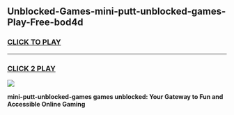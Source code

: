 
## Unblocked-Games-mini-putt-unblocked-games-Play-Free-bod4d
<h3>
<a href="https://premium76.site?title=mini-putt-unblocked-games&ref=23A">CLICK TO PLAY</a></h3>
<hr>

<h3>
<a href="https://premium76.site?title=mini-putt-unblocked-games&ref=23A">CLICK 2 PLAY</a>
  
</h3>

<a href="https://premium76.site?title=mini-putt-unblocked-games&ref=23A"><img src="https://clearcache.store/games.png"></a>


**mini-putt-unblocked-games games unblocked: Your Gateway to Fun and Accessible Online Gaming**

